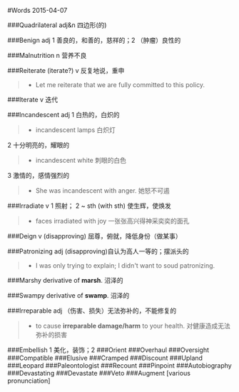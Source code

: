 #Words 2015-04-07

###Quadrilateral
adj&n 四边形(的)

###Benign
adj 1 善良的，和善的，慈祥的；2 （肿瘤）良性的

###Malnutrition
n 营养不良

###Reiterate (iterate?)
v 反复地说，重申
> * Let me reiterate that we are fully committed to this policy.

###Iterate
v 迭代

###Incandescent
adj 1 白热的，白炽的
> * incandescent lamps 白炽灯

2 十分明亮的，耀眼的
> * incandescent white 刺眼的白色

3 激情的，感情强烈的
> * She was incandescent with anger. 她怒不可遏

###Irradiate
v 1 照射； 2 <span>~ sth (with sth)</span> 使生辉，使焕发
> * faces irradiated with joy 一张张高兴得神采奕奕的面孔

###Deign
v (disapproving) 屈尊，俯就，降低身份（做某事）

###Patronizing
adj (disapproving)自认为高人一等的；摆派头的
> * I was only trying to explain; I didn't want to soud patronizing.

###Marshy
derivative of **marsh**. 沼泽的

###Swampy
derivative of **swamp**. 沼泽的

###Irreparable
adj （伤害、损失）无法弥补的，不能修复的
> * to cause **irreparable damage/harm** to your health. 对健康造成无法弥补的损害

###Embellish
1 美化，装饰；2 
###Orient
###Overhaul
###Oversight
###Compatible
###Elusive
###Cramped
###Discount
###Upland
###Leopard
###Paleontologist
###Recount
###Pinpoint
###Autobiography
###Devastating
###Devastate
###Veto
###Augment [various pronunciation]
